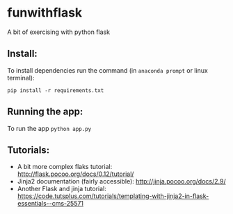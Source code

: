 # funwithflask
A bit of exercising with python flask

## Install:
To install dependencies run the command (in `anaconda prompt` or linux terminal):
```
pip install -r requirements.txt
```
## Running the app:
To run the app `python app.py`

## Tutorials:
- A bit more complex flaks tutorial: http://flask.pocoo.org/docs/0.12/tutorial/
- Jinja2 documentation (fairly accessible): http://jinja.pocoo.org/docs/2.9/
- Another Flask and jinja tutorial: https://code.tutsplus.com/tutorials/templating-with-jinja2-in-flask-essentials--cms-25571

